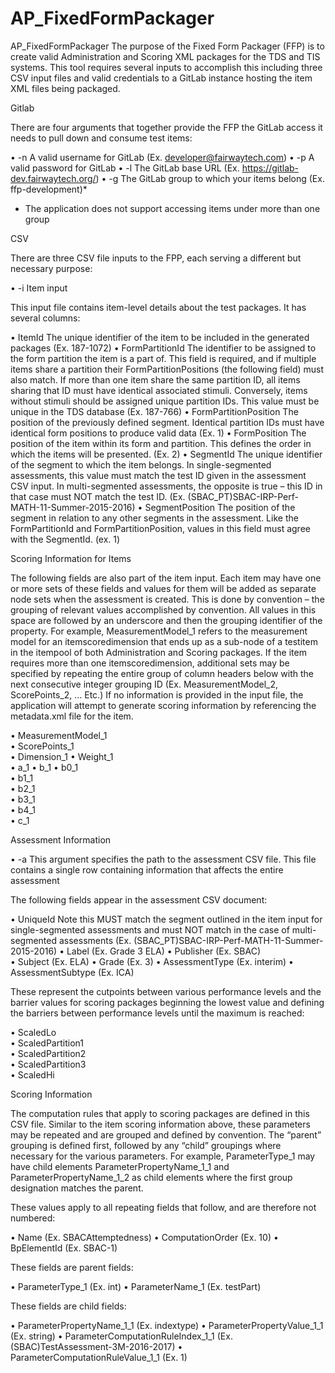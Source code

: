# AP_FixedFormPackager

AP_FixedFormPackager
The purpose of the Fixed Form Packager (FFP) is to create valid Administration and Scoring XML packages for the TDS and TIS systems. This tool requires several inputs to accomplish this including three CSV input files and valid credentials to a GitLab instance hosting the item XML files being packaged.

Gitlab

There are four arguments that together provide the FFP the GitLab access it needs to pull down and consume test items:

•	-n A valid username for GitLab (Ex.  developer@fairwaytech.com)
•	-p A valid password for GitLab 
•	-l The GitLab base URL (Ex. https://gitlab-dev.fairwaytech.org/)
•	-g The GitLab group to which your items belong (Ex. ffp-development)*

* The application does not support accessing items under more than one group

CSV

There are three CSV file inputs to the FPP, each serving a different but necessary purpose:

•	-i Item input

This input file contains item-level details about the test packages. It has several columns:
	
•	ItemId	The unique identifier of the item to be included in the generated packages (Ex. 187-1072)
•	FormPartitionId	 The identifier to be assigned to the form partition the item is a part of. This field is required, and if multiple items share a partition their FormPartitionPositions (the following field) must also match. If more than one item share the same partition ID, all items sharing that ID must have identical associated stimuli. Conversely, items without stimuli should be assigned unique partition IDs. This value must be unique in the TDS database (Ex. 187-766)
•	FormPartitionPosition The position of the previously defined segment. Identical partition IDs must have identical form positions to produce valid data (Ex. 1)
•	FormPosition The position of the item within its form and partition. This defines the order in which the items will be presented. (Ex. 2)
•	SegmentId The unique identifier of the segment to which the item belongs. In single-segmented assessments, this value must match the test ID given in the assessment CSV input. In multi-segmented assessments, the opposite is true – this ID in that case must NOT match the test ID. (Ex. (SBAC_PT)SBAC-IRP-Perf-MATH-11-Summer-2015-2016)
•	SegmentPosition The position of the segment in relation to any other segments in the assessment. Like the FormPartitionId and FormPartitionPosition, values in this field must agree with the SegmentId. (ex. 1)


Scoring Information for Items

The following fields are also part of the item input. Each item may have one or more sets of these fields and values for them will be added as separate node sets when the assessment is created. This is done by convention – the grouping of relevant values accomplished by convention. All values in this space are followed by an underscore and then the grouping identifier of the property. For example, MeasurementModel_1 refers to the measurement model for an itemscoredimension that ends up as a sub-node of a testitem in the itempool of both Administration and Scoring packages. If the item requires more than one itemscoredimension, additional sets may be specified by repeating the entire group of column headers below with the next consecutive integer grouping ID (Ex. MeasurementModel_2, ScorePoints_2, … Etc.) If no information is provided in the input file, the application will attempt to generate scoring information by referencing the metadata.xml file for the item.

•	MeasurementModel_1	
•	ScorePoints_1	
•	Dimension_1	
•	Weight_1	
•	a_1	
•	b_1	
•	b0_1	
•	b1_1	
•	b2_1	
•	b3_1	
•	b4_1	
•	c_1

Assessment Information

•	-a This argument specifies the path to the assessment CSV file. This file contains a single row containing information that affects the entire assessment

The following fields appear in the assessment CSV document:

•	UniqueId Note this MUST match the segment outlined in the item input for single-segmented assessments and must NOT match in the case of multi-segmented assessments (Ex. (SBAC_PT)SBAC-IRP-Perf-MATH-11-Summer-2015-2016)
•	Label (Ex. Grade 3 ELA)
•	Publisher (Ex. SBAC)	
•	Subject	(Ex. ELA)
•	Grade (Ex. 3)
•	AssessmentType (Ex. interim)
•	AssessmentSubtype (Ex. ICA)

These represent the cutpoints between various performance levels and the barrier values for scoring packages beginning the lowest value and defining the barriers between performance levels until the maximum is reached:

•	ScaledLo	
•	ScaledPartition1	
•	ScaledPartition2	
•	ScaledPartition3	
•	ScaledHi

Scoring Information

The computation rules that apply to scoring packages are defined in this CSV file. Similar to the item scoring information above, these parameters may be repeated and are grouped and defined by convention. The “parent” grouping is defined first, followed by any “child” groupings where necessary for the various parameters. For example, ParameterType_1 may have child elements ParameterPropertyName_1_1 and ParameterPropertyName_1_2 as child elements where the first group designation matches the parent.

These values apply to all repeating fields that follow, and are therefore not numbered:

•	Name	(Ex. SBACAttemptedness)
•	ComputationOrder (Ex. 10)
•	BpElementId (Ex. SBAC-1)

These fields are parent fields:

•	ParameterType_1 (Ex. int)
•	ParameterName_1 (Ex. testPart)

These fields are child fields:

•	ParameterPropertyName_1_1	(Ex. indextype)
•	ParameterPropertyValue_1_1	(Ex. string)
•	ParameterComputationRuleIndex_1_1	(Ex. (SBAC)TestAssessment-3M-2016-2017)
•	ParameterComputationRuleValue_1_1	(Ex. 1)
